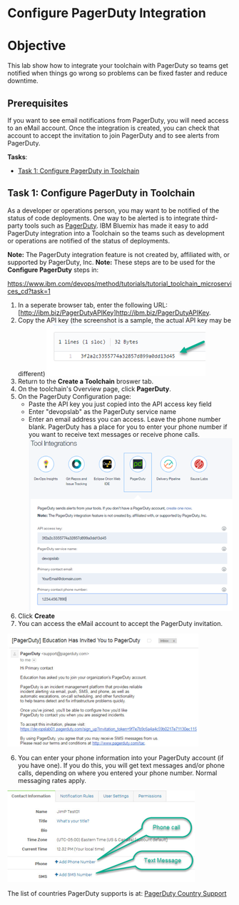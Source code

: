 # Configure PagerDuty Integration

# Objective
This lab show how to integrate your toolchain with PagerDuty so teams get notified when things go wrong so problems can be fixed faster and reduce downtime.

## Prerequisites
If you want to see email notifications from PagerDuty, you will need access to an eMail account.  Once the integration is created, you can check that account to accept the invitation to join PagerDuty and to see alerts from PagerDuty.

**Tasks**:
- [Task 1: Configure PagerDuty in Toolchain](#task-1-configure-pagerduty-in-toolchain)

## Task 1: Configure PagerDuty in Toolchain
As a developer or operations person, you may want to be notified of the status of code deployments.  One way to be alerted  is to integrate third-party tools such as [PagerDuty](https://www.pagerduty.com/).  IBM Bluemix has made it easy to add PagerDuty integration into a Toolchain so the teams such as development or operations are notified of the status of deployments.

**Note:** The PagerDuty integration feature is not created by, affiliated with, or supported by PagerDuty, Inc.
**Note:** These steps are to be used for the **Configure PagerDuty** steps in:

https://www.ibm.com/devops/method/tutorials/tutorial_toolchain_microservices_cd?task=1

1. In a seperate browser tab, enter the following URL: [http://ibm.biz/PagerDutyAPIKey]http://ibm.biz/PagerDutyAPIKey.
2. Copy the API key (the screenshot is a sample, the actual API key may be different)
![CreatePDIntegrationAPIKey](screenshots/CreatePDIntegrationAPIKey.png)
2. Return to the **Create a Toolchain** broswer tab.
3. On the toolchain's Overview page, click **PagerDuty**.
3. On the PagerDuty Configuration page:
   - Paste the API key you just copied into the API access key field
   - Enter "devopslab" as the PagerDuty service name
   - Enter an email address you can access.  Leave the phone number blank.  PagerDuty has a place for you to enter your phone number if you want to receive text messages or receive phone calls.
![CreatePDIntegration](screenshots/CreatePDIntegration.png)
4. Click **Create**
5. You can access the eMail account to accept the PagerDuty invitation.

  ![CreatePDIntegrationInvite](screenshots/CreatePDIntegrationInvite.png)

6. You can enter your phone information into your PagerDuty account (if you have one).  If you do this, you will get text messages and/or phone calls, depending on where you entered your phone number.  Normal messaging rates apply.

  ![CreatePDIntegrationPhone](screenshots/CreatePDIntegrationPhone.png)

  The list of countries PagerDuty supports is at: [PagerDuty Country Support](https://support.pagerduty.com/hc/en-us/articles/202828860-Countries-PagerDuty-supports-for-SMS-and-phone-call-notifications)
